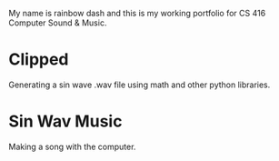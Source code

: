 My name is rainbow dash and this is my working portfolio for CS 416 Computer Sound & Music.

# Clipped
Generating a sin wave .wav file using math and other python libraries.

# Sin Wav Music
Making a song with the computer.

